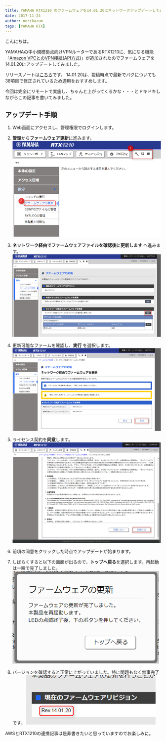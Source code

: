 ```yaml
---
title: YAMAHA RTX1210 のファームウェアを14.01.20にネットワークアップデートしてみた
date: 2017-11-24
author: norikazum
tags: [YAMAHA RTX]
---
```


こんにちは。

YAMAHAの中小規模拠点向けVPNルーターであるRTX1210に、気になる機能「[Amazon VPCとのVPN接続(API方式)](http://www.rtpro.yamaha.co.jp/RT/docs/cloud_vpn/amazon-vpc_api.html)」が追加されたのでファームウェアを14.01.20にアップデートしてみました。

リリースノートは[こちら](http://www.rtpro.yamaha.co.jp/RT/docs/relnote/Rev.14.01/relnote_14_01_20.html
)です。
14.01.20は、投稿時点で最新でバグについても38項目で修正されているため適用をおすすめします。

今回は完全にリモートで実施し、ちゃんと上がってくるかな・・・とドキドキしながらこの記事を書いてみました。

## アップデート手順
1. Web画面にアクセスし、管理権限でログインします。

1. **管理**から**ファームウェア更新**に進みます。
![](images/updated-rtx-1210-14-01-20-1.png)

1. **ネットワーク経由でファームウェアファイルを確認後に更新します** へ進みます。
![](images/updated-rtx-1210-14-01-20-2.png)

1. 更新可能なファームを確認し、**実行** を選択します。
![](images/updated-rtx-1210-14-01-20-3.png)

1. ライセンス契約を**同意**します。
![](images/updated-rtx-1210-14-01-20-4.png)

1. 前項の同意をクリックした時点でアップデートが始まります。

1. しばらくすると以下の画面が出るので、**トップへ戻る**を選択します。再起動は一瞬で完了しました。
![](images/updated-rtx-1210-14-01-20-5.png)

1. バージョンを確認すると正常に上がっていました。特に問題もなく無事完了です。
![](images/updated-rtx-1210-14-01-20-6.png)

AWSとRTX1210の連携記事は是非書きたいと思っていますのでお楽しみに。
